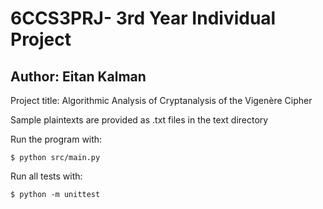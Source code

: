 # 6CCS3PRJ- 3rd Year Individual Project
## Author: Eitan Kalman

Project title: Algorithmic Analysis of Cryptanalysis of the Vigenère Cipher

Sample plaintexts are provided as .txt files in the text directory

Run the program with:
```
$ python src/main.py
```

Run all tests with:
```
$ python -m unittest
```
